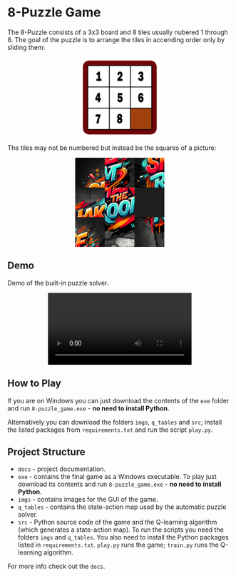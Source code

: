 # 8-Puzzle Game

The 8-Puzzle consists of a 3x3 board and 8 tiles usually nubered 1 through 8. The goal of the puzzle is to arrange the tiles in accending order only by sliding them:

<img src='docs\media\8-puzzle_solved_board.png' width=180 height=180 style='display:block; margin-left:auto; margin-right: auto;'>

The tiles may not be numbered but instead be the squares of a picture:
<br>

<img src='docs\media\scrambled_picture.png' width=200 height=200 style='display:block; margin-left:auto; margin-right: auto;'>

## Demo

Demo of the built-in puzzle solver.

<video width='322' controls style='display:block; margin-left:auto; margin-right: auto;'>
  <source src='docs\media\solver_demo.mp4'>
</video>

## How to Play

If you are on Windows you can just download the contents of the `exe` folder and run `8-puzzle_game.exe` - **no need to install Python**.

Alternatively you can download the folders `imgs`, `q_tables` and `src`; install the listed packages from `requirements.txt` and run the script `play.py`.

## Project Structure

- `docs` - project documentation.
- `exe` - contains the final game as a Windows executable. To play just download its contents and run `8-puzzle_game.exe` - **no need to install Python**.
- `imgs` - contains images for the GUI of the game.
- `q_tables` - contains the state-action map used by the automatic puzzle solver.
- `src` - Python source code of the game and the Q-learning algorithm (which generates a state-action map). To run the scripts you need the folders `imgs` and `q_tables`. You also need to install the Python packages listed in `requirements.txt`. `play.py` runs the game; `train.py` runs the Q-learning algorithm.

For more info check out the `docs`.